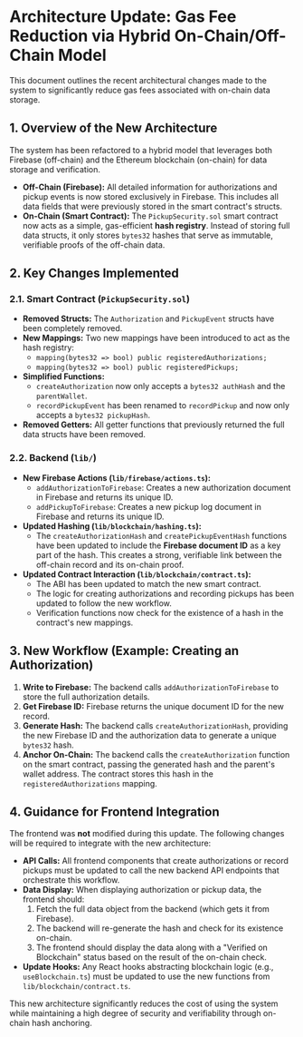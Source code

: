 # Architecture Update: Gas Fee Reduction via Hybrid On-Chain/Off-Chain Model

This document outlines the recent architectural changes made to the system to significantly reduce gas fees associated with on-chain data storage.

## 1. Overview of the New Architecture

The system has been refactored to a hybrid model that leverages both Firebase (off-chain) and the Ethereum blockchain (on-chain) for data storage and verification.

-   **Off-Chain (Firebase):** All detailed information for authorizations and pickup events is now stored exclusively in Firebase. This includes all data fields that were previously stored in the smart contract's structs.
-   **On-Chain (Smart Contract):** The `PickupSecurity.sol` smart contract now acts as a simple, gas-efficient **hash registry**. Instead of storing full data structs, it only stores `bytes32` hashes that serve as immutable, verifiable proofs of the off-chain data.

## 2. Key Changes Implemented

### 2.1. Smart Contract (`PickupSecurity.sol`)

-   **Removed Structs:** The `Authorization` and `PickupEvent` structs have been completely removed.
-   **New Mappings:** Two new mappings have been introduced to act as the hash registry:
    -   `mapping(bytes32 => bool) public registeredAuthorizations;`
    -   `mapping(bytes32 => bool) public registeredPickups;`
-   **Simplified Functions:**
    -   `createAuthorization` now only accepts a `bytes32 authHash` and the `parentWallet`.
    -   `recordPickupEvent` has been renamed to `recordPickup` and now only accepts a `bytes32 pickupHash`.
-   **Removed Getters:** All getter functions that previously returned the full data structs have been removed.

### 2.2. Backend (`lib/`)

-   **New Firebase Actions (`lib/firebase/actions.ts`):**
    -   `addAuthorizationToFirebase`: Creates a new authorization document in Firebase and returns its unique ID.
    -   `addPickupToFirebase`: Creates a new pickup log document in Firebase and returns its unique ID.
-   **Updated Hashing (`lib/blockchain/hashing.ts`):**
    -   The `createAuthorizationHash` and `createPickupEventHash` functions have been updated to include the **Firebase document ID** as a key part of the hash. This creates a strong, verifiable link between the off-chain record and its on-chain proof.
-   **Updated Contract Interaction (`lib/blockchain/contract.ts`):**
    -   The ABI has been updated to match the new smart contract.
    -   The logic for creating authorizations and recording pickups has been updated to follow the new workflow.
    -   Verification functions now check for the existence of a hash in the contract's new mappings.

## 3. New Workflow (Example: Creating an Authorization)

1.  **Write to Firebase:** The backend calls `addAuthorizationToFirebase` to store the full authorization details.
2.  **Get Firebase ID:** Firebase returns the unique document ID for the new record.
3.  **Generate Hash:** The backend calls `createAuthorizationHash`, providing the new Firebase ID and the authorization data to generate a unique `bytes32` hash.
4.  **Anchor On-Chain:** The backend calls the `createAuthorization` function on the smart contract, passing the generated hash and the parent's wallet address. The contract stores this hash in the `registeredAuthorizations` mapping.

## 4. Guidance for Frontend Integration

The frontend was **not** modified during this update. The following changes will be required to integrate with the new architecture:

-   **API Calls:** All frontend components that create authorizations or record pickups must be updated to call the new backend API endpoints that orchestrate this workflow.
-   **Data Display:** When displaying authorization or pickup data, the frontend should:
    1.  Fetch the full data object from the backend (which gets it from Firebase).
    2.  The backend will re-generate the hash and check for its existence on-chain.
    3.  The frontend should display the data along with a "Verified on Blockchain" status based on the result of the on-chain check.
-   **Update Hooks:** Any React hooks abstracting blockchain logic (e.g., `useBlockchain.ts`) must be updated to use the new functions from `lib/blockchain/contract.ts`.

This new architecture significantly reduces the cost of using the system while maintaining a high degree of security and verifiability through on-chain hash anchoring.